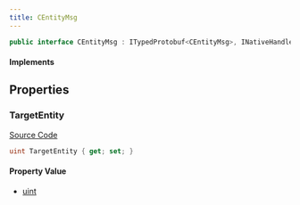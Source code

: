 ```yaml
---
title: CEntityMsg
---
```


```csharp
public interface CEntityMsg : ITypedProtobuf<CEntityMsg>, INativeHandle
```

#### Implements

## Properties

### TargetEntity

[Source Code](https://github.com/swiftly-solution/swiftlys2/blob/beta/managed/src/SwiftlyS2.Generated/Protobufs/Interfaces/CEntityMsg.cs#L13)

```csharp
uint TargetEntity { get; set; }
```

#### Property Value

- [uint](https://learn.microsoft.com/dotnet/api/system.uint32)

